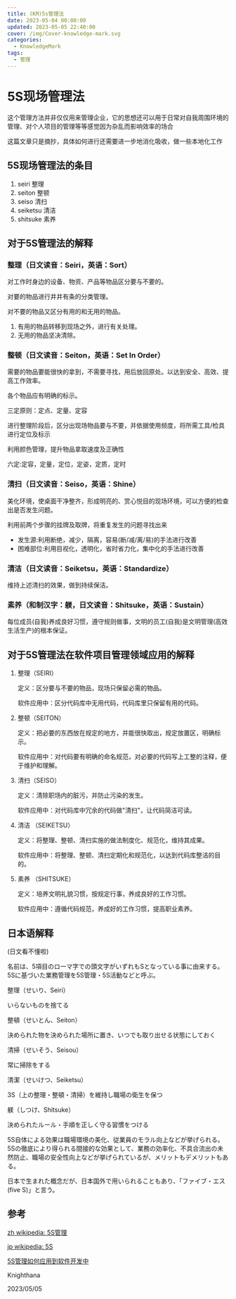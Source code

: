 ```yaml
---
title: (KM)5s管理法
date: 2023-05-04 00:00:00
updated: 2023-05-05 22:40:00
cover: /img/Cover-knowledge-mark.svg
categories:
  - KnowledgeMark
tags:
  - 管理
---
```


# 5S现场管理法

这个管理方法并非仅仅用来管理企业，它的思想还可以用于日常对自我周围环境的管理、对个人项目的管理等等感觉因为杂乱而影响效率的场合

这篇文章只是摘抄，具体如何进行还需要进一步地消化吸收，做一些本地化工作

## 5S现场管理法的条目

1. seiri 整理
2. seiton 整顿
3. seiso 清扫
4. seiketsu 清洁
5. shitsuke 素养

## 对于5S管理法的解释

### 整理（日文读音：Seiri，英语：Sort）
对工作时身边的设备、物资、产品等物品区分要与不要的。

对要的物品进行井井有条的分类管理。

对不要的物品又区分有用的和无用的物品。
  1. 有用的物品转移到现场之外，进行有关处理。
  2. 无用的物品坚决清除。

### 整顿（日文读音：Seiton，英语：Set In Order）

需要的物品要能很快的拿到，不需要寻找，用后放回原处。以达到安全、高效、提高工作效率。

各个物品应有明确的标示。 

三定原则：定点、定量、定容

进行整理阶段后，区分出现场物品要与不要，并依据使用频度，将所需工具/检具进行定位及标示

利用颜色管理，提升物品拿取速度及正确性

六定:定容，定量，定位，定姿，定质，定时

### 清扫（日文读音：Seiso，英语：Shine）

美化环境，使桌面干净整齐，形成明亮的、赏心悦目的现场环境，可以方便的检查出是否发生问题。

利用前两个步骤的挂牌及取牌，将重复发生的问题寻找出来
  - 发生源:利用断绝，减少，隔离，容易(断/减/离/易)的手法进行改善
  - 困难部位:利用目视化，透明化，省时省力化，集中化的手法进行改善

### 清洁（日文读音：Seiketsu，英语：Standardize）

维持上述清扫的效果，做到持续保洁。

### 素养（和制汉字：躾，日文读音：Shitsuke，英语：Sustain）

每位成员(自我)养成良好习惯，遵守规则做事，文明的员工(自我)是文明管理(高效生活生产)的根本保证。

## 对于5S管理法在软件项目管理领域应用的解释

1. 整理（SEIRI）

    定义：区分要与不要的物品，现场只保留必需的物品。

    软件应用中：区分代码库中无用代码，代码库里只保留有用的代码。

2. 整顿（SEITON）

    定义：把必要的东西放在规定的地方，并能很快取出，规定放置区，明确标示。

    软件应用中：对代码要有明确的命名规范，对必要的代码写上工整的注释，便于维护和理解。

3. 清扫（SEISO）

    定义：清除职场内的脏污，并防止污染的发生。

    软件应用中：对代码库中冗余的代码做"清扫"，让代码简洁可读。

4. 清洁  （SEIKETSU）

    定义：将整理、整顿、清扫实施的做法制度化、规范化，维持其成果。

    软件应用中：将整理、整顿、清扫定期化和规范化，以达到代码库整洁的目的。

5. 素养  （SHITSUKE）

    定义：培养文明礼貌习惯，按规定行事，养成良好的工作习惯。

    软件应用中：遵循代码规范，养成好的工作习惯，提高职业素养。

## 日本语解释

(日文看不懂啦)

名前は、5項目のローマ字での頭文字がいずれもSとなっている事に由来する。5Sに基づいた業務管理を5S管理・5S活動などと呼ぶ。

整理（せいり、Seiri）

いらないものを捨てる

整頓（せいとん、Seiton）

決められた物を決められた場所に置き、いつでも取り出せる状態にしておく

清掃（せいそう、Seisou）

常に掃除をする

清潔（せいけつ、Seiketsu）

3S（上の整理・整頓・清掃）を維持し職場の衛生を保つ

躾（しつけ、Shitsuke）

決められたルール・手順を正しく守る習慣をつける

5S自体による効果は職場環境の美化、従業員のモラル向上などが挙げられる。5Sの徹底により得られる間接的な効果として、業務の効率化、不具合流出の未然防止、職場の安全性向上などが挙げられているが、メリットもデメリットもある。

日本で生まれた概念だが、日本国外で用いられることもあり、「ファイブ・エス (five S)」と言う。

## 参考

[zh wikipedia: 5S管理](https://zh.wikipedia.org/wiki/5S_(%E7%AE%A1%E7%90%86))

[jp wikipedia: 5S](https://ja.wikipedia.org/wiki/5S)

[5S管理如何应用到软件开发中](https://www.minjiekaifa.com/lean/5s-management-in-software-development-80339.mhtml)

Knighthana

2023/05/05
